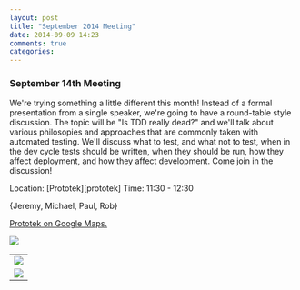 ```yaml
---
layout: post
title: "September 2014 Meeting"
date: 2014-09-09 14:23
comments: true
categories: 
---
```


### September 14th Meeting

We're trying something a little different this month! Instead of a
formal presentation from a single speaker, we're going to have a
round-table style discussion.  The topic will be "Is TDD really dead?" and we'll
talk about various philosopies and approaches that are commonly taken
with automated testing. We'll discuss what to test, and what not to test, when in the dev cycle
tests should be written, when they should be run, how they affect
deployment, and how they affect development.  Come join in the
discussion!

Location: [Prototek][prototek]
Time: 11:30 - 12:30

{Jeremy, Michael, Paul, Rob}

<a href="https://www.google.com/maps/place/401+NW+10th+St/@35.478527,-97.519417,17z/data=!3m1!4b1!4m2!3m1!1s0x87b21733fd30d655:0xce3a1cd9b95c8415">Prototek on Google Maps.</a>

<img src="{{root_url}}/images/prototek_parking.jpg" class="fit">

<table width="550" cellspacing="0" cellpadding="0">
<tr><td colspan="2"><img src="{{ root_url }}/images/sponsors/sponsor-bar.jpg" /></td></tr>
<tr><td><a href="http://www.roberthalf.com/technology/"><img src="{{ root_url }}/images/sponsors/half.jpg" /></a></td>
</tr>
</table>

